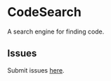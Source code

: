 # CodeSearch
A search engine for finding code.

## Issues
Submit issues [here](http://bit.ly/2rUBXc6).